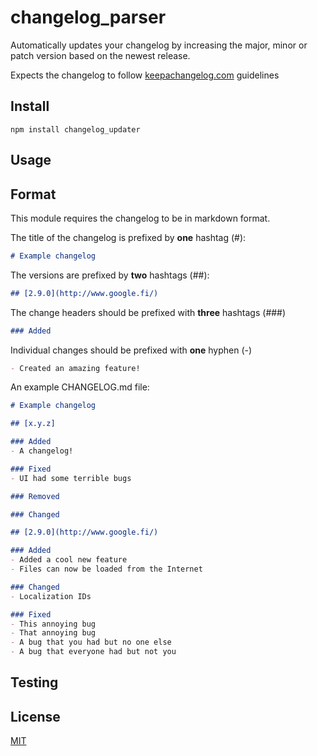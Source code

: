 # changelog_parser

Automatically updates your changelog by increasing the major, minor or patch version based on the newest release.

Expects the changelog to follow [keepachangelog.com](http://keepachangelog.com/) guidelines

## Install

```
npm install changelog_updater
```

## Usage

## Format

This module requires the changelog to be in markdown format.

The title of the changelog is prefixed by **one** hashtag (#):
```md
# Example changelog
```

The versions are prefixed by **two** hashtags (##):
```md
## [2.9.0](http://www.google.fi/)
```

The change headers should be prefixed with **three** hashtags (###)
```md
### Added
```

Individual changes should be prefixed with **one** hyphen (-)
```md
- Created an amazing feature!
```

An example CHANGELOG.md file:

```md
# Example changelog

## [x.y.z]

### Added
- A changelog!

### Fixed
- UI had some terrible bugs

### Removed

### Changed

## [2.9.0](http://www.google.fi/)

### Added
- Added a cool new feature
- Files can now be loaded from the Internet

### Changed
- Localization IDs

### Fixed
- This annoying bug
- That annoying bug
- A bug that you had but no one else
- A bug that everyone had but not you
```

## Testing

## License

[MIT](LICENSE.md)
